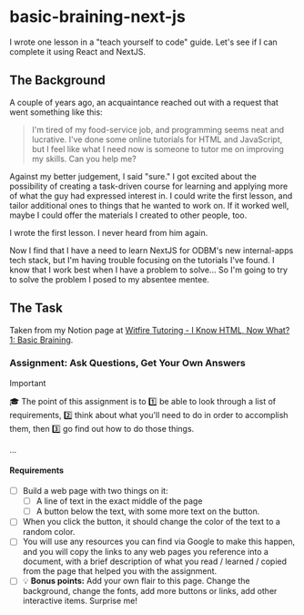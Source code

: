 # basic-braining-next-js
I wrote one lesson in a "teach yourself to code" guide. Let's see if I can complete it using React and NextJS.

## The Background
A couple of years ago, an acquaintance reached out with a request that went something like this:

> I'm tired of my food-service job, and programming seems neat and lucrative. I've done some online tutorials for HTML and JavaScript, but I feel like what I need now is someone to tutor me on improving my skills. Can you help me?

Against my better judgement, I said "sure." I got excited about the possibility of creating a task-driven course for learning and applying more of what the guy had expressed interest in. I could write the first lesson, and tailor additional ones to things that he wanted to work on. If it worked well, maybe I could offer the materials I created to other people, too.

I wrote the first lesson. I never heard from him again.

Now I find that I have a need to learn NextJS for ODBM's new internal-apps tech stack, but I'm having trouble focusing on the tutorials I've found. I know that I work best when I have a problem to solve... So I'm going to try to solve the problem I posed to my absentee mentee.

## The Task
Taken from my Notion page at [Witfire Tutoring - I Know HTML, Now What? 1: Basic Braining](https://witfire-tutoring.notion.site/1-Basic-Braining-75573b822e5f442b8d5577aceac982ee).

### Assignment: Ask Questions, Get Your Own Answers
> [!IMPORTANT]
> 🎓 The point of this assignment is to 1️⃣ be able to look through a list of requirements, 2️⃣ think about what you'll need to do in order to accomplish them, then 3️⃣ go find out how to do those things.

...

#### Requirements
- [ ] Build a web page with two things on it:
  - [ ] A line of text in the exact middle of the page
  - [ ] A button below the text, with some more text on the button.
- [ ] When you click the button, it should change the color of the text to a random color.
- [ ] You will use any resources you can find via Google to make this happen, and you will copy the links to any web pages you reference into a document, with a brief description of what you read / learned / copied from the page that helped you with the assignment.
- [ ] 💡 **Bonus points:** Add your own flair to this page. Change the background, change the fonts, add more buttons or links, add other interactive items. Surprise me!
